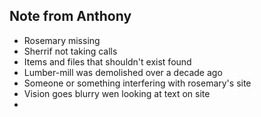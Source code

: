 ## Note from Anthony
- Rosemary missing
- Sherrif not taking calls
- Items and files that shouldn't exist found
- Lumber-mill was demolished over a decade ago
- Someone or something interfering with rosemary's site
- Vision goes blurry wen looking at text on site
- 

##
